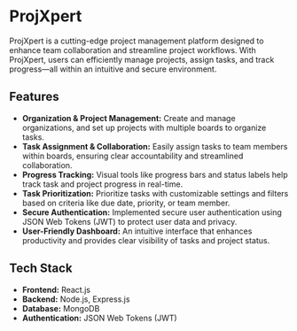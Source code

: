 # ProjXpert

ProjXpert is a cutting-edge project management platform designed to enhance team collaboration and streamline project workflows. With ProjXpert, users can efficiently manage projects, assign tasks, and track progress—all within an intuitive and secure environment.

## Features

- **Organization & Project Management:** Create and manage organizations, and set up projects with multiple boards to organize tasks.
- **Task Assignment & Collaboration:** Easily assign tasks to team members within boards, ensuring clear accountability and streamlined collaboration.
- **Progress Tracking:** Visual tools like progress bars and status labels help track task and project progress in real-time.
- **Task Prioritization:** Prioritize tasks with customizable settings and filters based on criteria like due date, priority, or team member.
- **Secure Authentication:** Implemented secure user authentication using JSON Web Tokens (JWT) to protect user data and privacy.
- **User-Friendly Dashboard:** An intuitive interface that enhances productivity and provides clear visibility of tasks and project status.

## Tech Stack

- **Frontend:** React.js
- **Backend:** Node.js, Express.js
- **Database:** MongoDB
- **Authentication:** JSON Web Tokens (JWT)



